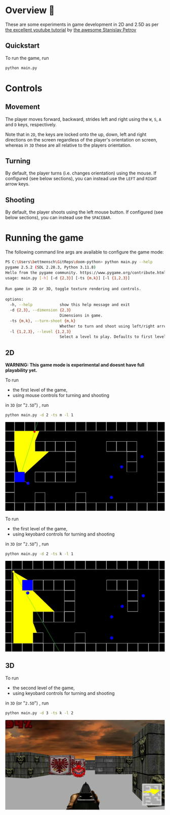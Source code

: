 # Overview :sunrise_over_mountains:

These are some experiments in game development in 2D and 2.5D as per [the excellent youtube tutorial](https://www.youtube.com/watch?v=ECqUrT7IdqQ) by [the awesome  Stanislav Petrov](https://github.com/StanislavPetrovV)

## Quickstart

To run the game, run

```bash
python main.py
```


# Controls

## Movement

The player moves forward, backward, strides left and right using the `W`, `S`, `A` and `D` keys, respectively.

Note that in `2D`, the keys are locked onto the up, down, left and right directions on the screen regardless of the player's orientation on screen, whereas in `3D` these are all relative to the players orientation.

## Turning

By default, the player turns (i.e. changes orientation) using the mouse. If configured (see below sections), you can instead use the `LEFT` and `RIGHT` arrow keys.

## Shooting 

By default, the player shoots using the left mouse button. If configured (see below sections), you can instead use the `SPACEBAR`.

# Running the game

The following command line args are available to configure the game mode:

```bash
PS C:\Users\bettmensch\GitReps\doom-python> python main.py --help
pygame 2.5.2 (SDL 2.28.3, Python 3.11.8)
Hello from the pygame community. https://www.pygame.org/contribute.html
usage: main.py [-h] [-d {2,3}] [-ts {m,k}] [-l {1,2,3}]

Run game in 2D or 3D, toggle texture rendering and controls.

options:
  -h, --help            show this help message and exit
  -d {2,3}, --dimension {2,3}
                        Dimensions in game.
  -ts {m,k}, --turn-shoot {m,k}
                        Whether to turn and shoot using left/right arrow keys and space bar, or the mouse.
  -l {1,2,3}, --level {1,2,3}
                        Select a level to play. Defaults to first level (1).
```


## **2D**

**WARNING: This game mode is experimental and doesnt have full playability yet.**

To run 

- the first level of the game,
- using mouse controls for turning and shooting

in `3D` (or "`2.5D`") , run

```bash
python main.py -d 2 -ts m -l 1
```

![2D screenshot](./image/doom-python-2d-mouse-level-1.JPG)

To run 

- the first level of the game,
- using keyobard controls for turning and shooting

in `3D` (or "`2.5D`") , run

```bash
python main.py -d 2 -ts k -l 1
```

![2D screenshot](./image/doom-python-2d-keyboard-level-1.JPG)

## **3D**

To run 

- the second level of the game,
- using keyobard controls for turning and shooting

in `3D` (or "`2.5D`") , run

```bash
python main.py -d 3 -ts k -l 2
```

![2.5D screenshot](./image/doom-python-3d-level-2.JPG)